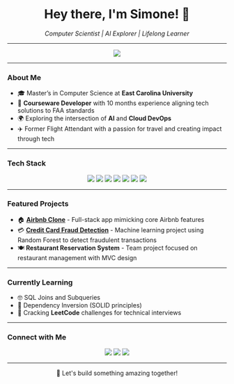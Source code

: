 <h1 align="center">Hey there, I'm Simone! 👋</h1>

<p align="center">
    <i>Computer Scientist | AI Explorer | Lifelong Learner</i>
</p>

---

<p align="center">
  <!-- Typing SVG -->
  <a href="https://github.com/SimoneMayers">
    <img src="https://readme-typing-svg.demolab.com/?lines=Full-stack%20Developer;AI%20and%20DevOps%20Enthusiast;Continuous%20Learner&center=true&width=440&height=45&color=3498db&vCenter=true&pause=1000&size=22" />
  </a>
</p>

---

### About Me

- 🎓 Master’s in Computer Science at **East Carolina University**
- 💼 **Courseware Developer** with 10 months experience aligning tech solutions to FAA standards
- 🌍 Exploring the intersection of **AI** and **Cloud DevOps**
- ✈️ Former Flight Attendant with a passion for travel and creating impact through tech

---

### Tech Stack

<p align="center">
  <img src="https://img.shields.io/badge/Java-%23ED8B00.svg?style=for-the-badge&logo=java&logoColor=white"/>
  <img src="https://img.shields.io/badge/Python-3670A0?style=for-the-badge&logo=python&logoColor=ffdd54"/>
  <img src="https://img.shields.io/badge/JavaScript-%23323330.svg?style=for-the-badge&logo=javascript&logoColor=%23F7DF1E"/>
  <img src="https://img.shields.io/badge/React-%23007ACC.svg?style=for-the-badge&logo=react&logoColor=white"/>
  <img src="https://img.shields.io/badge/Docker-%230db7ed.svg?style=for-the-badge&logo=docker&logoColor=white"/>
  <img src="https://img.shields.io/badge/SQL-%23CC2927.svg?style=for-the-badge&logo=microsoft-sql-server&logoColor=white"/>
  <img src="https://img.shields.io/badge/Azure-0078D4?style=for-the-badge&logo=microsoft-azure&logoColor=white"/>
</p>

---

### Featured Projects

- 🏠 **[Airbnb Clone](https://github.com/SimoneMayers/Airbnb-Clone)** - Full-stack app mimicking core Airbnb features
- 💳 **[Credit Card Fraud Detection](https://github.com/SimoneMayers/Credit-Card-Fraud-Detection)** - Machine learning project using Random Forest to detect fraudulent transactions
- 🍽️ **Restaurant Reservation System** - Team project focused on restaurant management with MVC design

---

### Currently Learning

- 🤓 SQL Joins and Subqueries
- 📏 Dependency Inversion (SOLID principles)
- 🧩 Cracking **LeetCode** challenges for technical interviews

---

### Connect with Me

<p align="center">
  <a href="https://www.linkedin.com/in/simone-mayers/"><img src="https://img.shields.io/badge/LinkedIn-%230077B5.svg?style=for-the-badge&logo=linkedin&logoColor=white"/></a>
  <a href="mailto:SimoneMayersCareers@gmail.com"><img src="https://img.shields.io/badge/Email-D14836?style=for-the-badge&logo=gmail&logoColor=white" /></a>
  <a href="https://medium.com/@SimoneMayers"><img src="https://img.shields.io/badge/Medium-%23000000.svg?style=for-the-badge&logo=medium&logoColor=white" /></a>
</p>

---

<p align="center">🚀 Let's build something amazing together!</p>
